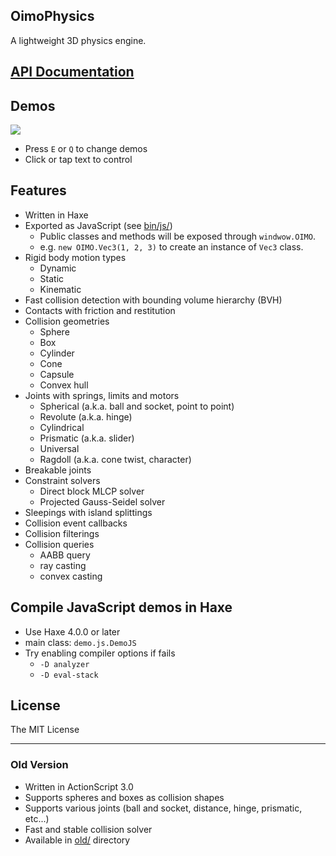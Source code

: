 OimoPhysics
---

A lightweight 3D physics engine.

## [API Documentation](https://saharan.github.io/OimoPhysics/)

## Demos
<a href="http://el-ement.com/etc/oimo/demos/"><img src="http://el-ement.com/etc/oimo/demos/thumbnail.png"></a>
* Press `E` or `Q` to change demos
* Click or tap text to control

## Features
* Written in Haxe
* Exported as JavaScript (see [bin/js/](./bin/js))
	* Public classes and methods will be exposed through `windwow.OIMO`.
	* e.g. `new OIMO.Vec3(1, 2, 3)` to create an instance of `Vec3` class.
* Rigid body motion types
	* Dynamic
	* Static
	* Kinematic
* Fast collision detection with bounding volume hierarchy (BVH)
* Contacts with friction and restitution
* Collision geometries
	* Sphere
	* Box
	* Cylinder
	* Cone
	* Capsule
	* Convex hull
* Joints with springs, limits and motors
	* Spherical (a.k.a. ball and socket, point to point)
	* Revolute (a.k.a. hinge)
	* Cylindrical
	* Prismatic (a.k.a. slider)
	* Universal
	* Ragdoll (a.k.a. cone twist, character)
* Breakable joints
* Constraint solvers
	* Direct block MLCP solver
	* Projected Gauss-Seidel solver
* Sleepings with island splittings
* Collision event callbacks
* Collision filterings
* Collision queries
	* AABB query
	* ray casting
	* convex casting

## Compile JavaScript demos in Haxe
* Use Haxe 4.0.0 or later
* main class: `demo.js.DemoJS`
* Try enabling compiler options if fails
	* `-D analyzer`
	* `-D eval-stack`

## License
The MIT License

---

### Old Version
* Written in ActionScript 3.0
* Supports spheres and boxes as collision shapes
* Supports various joints (ball and socket, distance, hinge, prismatic, etc...)
* Fast and stable collision solver
* Available in [old/](./old) directory
